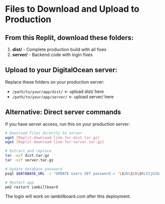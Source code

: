# Files to Download and Upload to Production

## From this Replit, download these folders:

1. **dist/** - Complete production build with all fixes
2. **server/** - Backend code with login fixes

## Upload to your DigitalOcean server:

Replace these folders on your production server:
- `/path/to/your/app/dist/` ← upload dist/ here
- `/path/to/your/app/server/` ← upload server/ here

## Alternative: Direct server commands

If you have server access, run this on your production server:

```bash
# Download files directly to server
wget [Replit-download-link-for-dist.tar.gz]
wget [Replit-download-link-for-server.tar.gz]

# Extract and replace
tar -xzf dist.tar.gz
tar -xzf server.tar.gz

# Update database password
psql $DATABASE_URL -c "UPDATE users SET password = '\$2b\$10\$RiIIjUJGxVXeE/dmOuQeX.i0lc1r/f0GpzYZ8xEm4i3i2jRTZT6PW' WHERE username = 'judge';"

# Restart app
pm2 restart iambillboard
```

The login will work on iambillboard.com after this deployment.